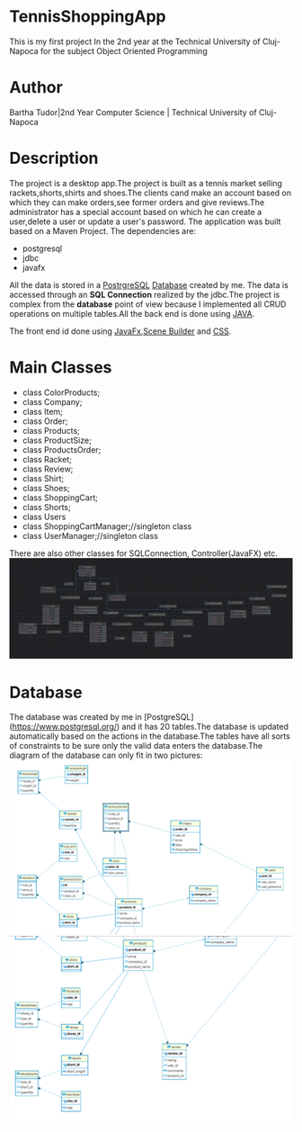 # TennisShoppingApp
This is my first project In the 2nd year at the Technical University of Cluj-Napoca for the subject Object Oriented Programming
# Author
Bartha Tudor|2nd Year Computer Science | Technical University of Cluj-Napoca
# Description
The project is a desktop app.The project is built as a tennis market selling rackets,shorts,shirts and shoes.The clients cand make an account based on which they can make orders,see former orders and give reviews.The administrator has a special account based on which he can create a user,delete a user or update a user's password.
The application was built based on a Maven Project. The dependencies are:
* postgresql
* jdbc
* javafx

All the data is stored in a [PostrgreSQL](https://www.postgresql.org/) [Database](https://en.wikipedia.org/wiki/Database) created by me.
The data is accessed through an **SQL Connection** realized by the jdbc.The project is complex from the **database** point of view because I implemented all CRUD operations on multiple tables.All the back end is done using [JAVA](https://en.wikipedia.org/wiki/Java_(programming_language)).

The front end id done using [JavaFx](https://openjfx.io/),[Scene Builder](https://gluonhq.com/products/scene-builder/) and [CSS](https://en.wikipedia.org/wiki/CSS).
# Main Classes
* class ColorProducts;
* class Company;
* class Item;
* class Order;
* class Products;
* class ProductSize;
* class ProductsOrder;
* class Racket;
* class Review;
* class Shirt;
* class Shoes;
* class ShoppingCart;
* class Shorts;
* class Users
* class ShoppingCartManager;//singleton class
* class UserManager;//singleton class

There are also other classes for SQLConnection, Controller(JavaFX) etc.
![Class Diagram](https://github.com/bartha26/TennisShoppingApp/blob/main/res/Class-Diagram.png)

# Database
The database was created by me in [PostgreSQL] (https://www.postgresql.org/) and it has 20 tables.The database is updated automatically based on the actions in the database.The tables have all sorts of constraints to be sure only the valid data enters the database.The diagram of the database can only fit in two pictures:
![Database1](https://github.com/bartha26/TennisShoppingApp/blob/main/res/Database1.png)
![Database2](https://github.com/bartha26/TennisShoppingApp/blob/main/res/Database2.png)


